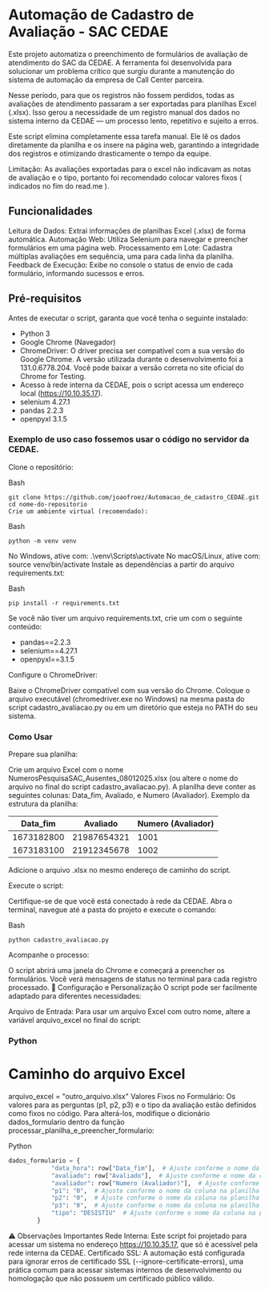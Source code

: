 # Automação de Cadastro de Avaliação - SAC CEDAE
Este projeto automatiza o preenchimento de formulários de avaliação de atendimento do SAC da CEDAE. A ferramenta foi desenvolvida para solucionar um problema crítico que surgiu durante a manutenção do sistema de automação da empresa de Call Center parceira.

Nesse período, para que os registros não fossem perdidos, todas as avaliações de atendimento passaram a ser exportadas para planilhas Excel (.xlsx). Isso gerou a necessidade de um registro manual dos dados no sistema interno da CEDAE — um processo lento, repetitivo e sujeito a erros.

Este script elimina completamente essa tarefa manual. Ele lê os dados diretamente da planilha e os insere na página web, garantindo a integridade dos registros e otimizando drasticamente o tempo da equipe.

Limitação: As avaliações exportadas para o excel não indicavam as notas de avaliação e o tipo, portanto foi recomendado colocar valores fixos ( indicados no fim do read.me ).

## Funcionalidades
Leitura de Dados: Extrai informações de planilhas Excel (.xlsx) de forma automática.
Automação Web: Utiliza Selenium para navegar e preencher formulários em uma página web.
Processamento em Lote: Cadastra múltiplas avaliações em sequência, uma para cada linha da planilha.
Feedback de Execução: Exibe no console o status de envio de cada formulário, informando sucessos e erros.

## Pré-requisitos
Antes de executar o script, garanta que você tenha o seguinte instalado:

- Python 3
- Google Chrome (Navegador)
- ChromeDriver: O driver precisa ser compatível com a sua versão do Google Chrome. A versão utilizada durante o desenvolvimento foi a 131.0.6778.204. Você pode baixar a versão correta no site oficial do Chrome for Testing.
- Acesso à rede interna da CEDAE, pois o script acessa um endereço local (https://10.10.35.17).
- selenium 4.27.1
- pandas 2.2.3
- openpyxl 3.1.5

### Exemplo de uso caso fossemos usar o código no servidor da CEDAE.
Clone o repositório:

Bash
```
git clone https://github.com/joaofroez/Automacao_de_cadastro_CEDAE.git
cd nome-do-repositorio
Crie um ambiente virtual (recomendado):
```
Bash
```
python -m venv venv
```
No Windows, ative com: .\venv\Scripts\activate
No macOS/Linux, ative com: source venv/bin/activate
Instale as dependências a partir do arquivo requirements.txt:

Bash
```
pip install -r requirements.txt
```
Se você não tiver um arquivo requirements.txt, crie um com o seguinte conteúdo:

- pandas==2.2.3
- selenium==4.27.1
- openpyxl==3.1.5
  
Configure o ChromeDriver:

Baixe o ChromeDriver compatível com sua versão do Chrome.
Coloque o arquivo executável (chromedriver.exe no Windows) na mesma pasta do script cadastro_avaliacao.py ou em um diretório que esteja no PATH do seu sistema.

### Como Usar
Prepare sua planilha:

Crie um arquivo Excel com o nome NumerosPesquisaSAC_Ausentes_08012025.xlsx (ou altere o nome do arquivo no final do script cadastro_avaliacao.py).
A planilha deve conter as seguintes colunas: Data_fim, Avaliado, e Numero (Avaliador).
Exemplo da estrutura da planilha:

| Data_fim | Avaliado | Numero (Avaliador) |
|----------|----------|--------------------|
| 1673182800 | 21987654321 | 1001 |
| 1673183100 | 21912345678 | 1002 |

Adicione o arquivo .xlsx no mesmo endereço de caminho do script.

Execute o script:

Certifique-se de que você está conectado à rede da CEDAE.
Abra o terminal, navegue até a pasta do projeto e execute o comando:
<!-- end list -->

Bash
```
python cadastro_avaliacao.py
```
Acompanhe o processo:

O script abrirá uma janela do Chrome e começará a preencher os formulários. Você verá mensagens de status no terminal para cada registro processado.
📝 Configuração e Personalização
O script pode ser facilmente adaptado para diferentes necessidades:

Arquivo de Entrada: Para usar um arquivo Excel com outro nome, altere a variável arquivo_excel no final do script:

### Python

# Caminho do arquivo Excel
arquivo_excel = "outro_arquivo.xlsx"
Valores Fixos no Formulário: Os valores para as perguntas (p1, p2, p3) e o tipo da avaliação estão definidos como fixos no código. Para alterá-los, modifique o dicionário dados_formulario dentro da função processar_planilha_e_preencher_formulario:

Python
```python
dados_formulario = {
            "data_hora": row["Data_fim"],  # Ajuste conforme o nome da coluna na planilha
            "avaliado": row["Avaliado"],  # Ajuste conforme o nome da coluna na planilha
            "avaliador": row["Numero (Avaliador)"],  # Ajuste conforme o nome da coluna na planilha
            "p1": "0",  # Ajuste conforme o nome da coluna na planilha
            "p2": "0",  # Ajuste conforme o nome da coluna na planilha
            "p3": "0",  # Ajuste conforme o nome da coluna na planilha
            "tipo": "DESISTIU"  # Ajuste conforme o nome da coluna na planilha
        }
```
⚠️ Observações Importantes
Rede Interna: Este script foi projetado para acessar um sistema no endereço https://10.10.35.17, que só é acessível pela rede interna da CEDAE.
Certificado SSL: A automação está configurada para ignorar erros de certificado SSL (--ignore-certificate-errors), uma prática comum para acessar sistemas internos de desenvolvimento ou homologação que não possuem um certificado público válido.
